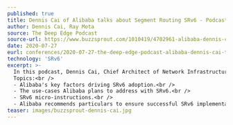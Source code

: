 ```yaml
---
published: true
title: Dennis Cai of Alibaba talks about Segment Routing SRv6 - Podcast
author: Dennis Cai, Ray Mota
source: The Deep Edge Podcast
source-url: https://www.buzzsprout.com/1010419/4702961-alibaba-dennis-cai-talks-about-segment-routing-episode-18
date: 2020-07-27
eurl: conferences/2020-07-27-the-deep-edge-podcast-alibaba-dennis-cai-talks-about-segment-routing
technology: 'SRv6'
excerpt: >-
  In this podcast, Dennis Cai, Chief Architect of Network Infrastructure at Alibaba talks about Segment Routing SRv6.<br />
  Topics:<br /> 
  - Alibaba's key factors driving SRv6 adoption.<br />
  - The use-cases Alibaba plans to address with SRv6.<br />
  - SRv6 micro-instructions.<br />
  - Alibaba recommends particulars to ensure successful SRv6 implementation.
teaser: images/buzzsprout-dennis-cai.jpg
---
```

